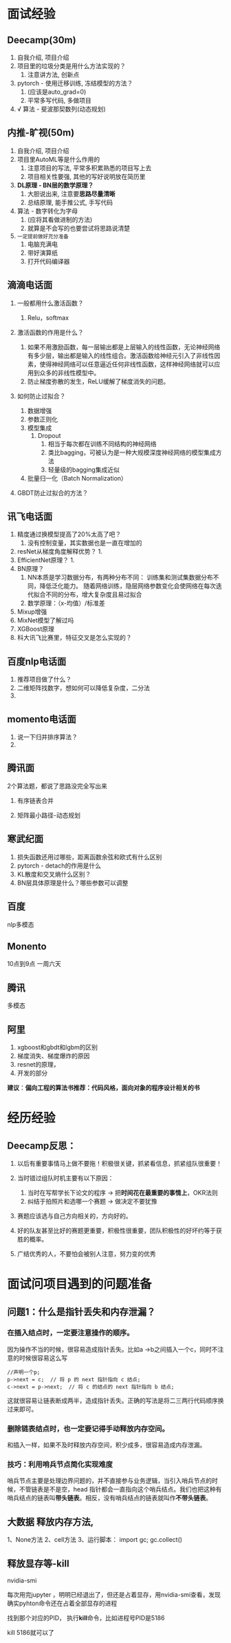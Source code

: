 # 面试经验

## Deecamp(30m)

1. 自我介绍, 项目介绍
2. 项目里的垃圾分类是用什么方法实现的？
   1. 注意讲方法, 创新点
3. pytorch - 使用迁移训练, 冻结模型的方法？
   1. (应该是auto_grad=0)
   2. 平常多写代码, 多做项目
4. √  算法 - 斐波那契数列(动态规划) 

##  内推-旷视(50m)

1. 自我介绍, 项目介绍
2. 项目里AutoML等是什么作用的
   1. 注意项目的写法, 平常多积累熟悉的项目写上去
   2. 项目相关性要强, 其他的写好说明放在简历里
3. **DL原理 - BN层的数学原理？**
   1. 大胆说出来, 注意要**思路尽量清晰**
   2. 总结原理, 能手推公式, 手写代码
4. 算法 - 数字转化为字母
   1. (应将其看做进制的方法)
   2. 就算是不会写的也要尝试将思路说清楚
5. `一定提前做好充分准备`
   1. 电脑充满电
   2. 带好演算纸
   3. 打开代码编译器

## 滴滴电话面

1. 一般都用什么激活函数？

   1. Relu，softmax

2. 激活函数的作用是什么？

   1. 如果不用激励函数，每一层输出都是上层输入的线性函数，无论神经网络有多少层，输出都是输入的线性组合。激活函数给神经元引入了非线性因素，使得神经网络可以任意逼近任何非线性函数，这样神经网络就可以应用到众多的非线性模型中。
   2. 防止梯度弥散的发生，ReLU缓解了梯度消失的问题。

3. 如何防止过拟合？

   1. 数据增强
   2. 参数正则化
   3. 模型集成
      1. Dropout
         1. 相当于每次都在训练不同结构的神经网络
         2. 类比bagging，可被认为是一种大规模深度神经网络的模型集成方法
         3. 轻量级的bagging集成近似
   4. 批量归一化（Batch Normalization）

4. GBDT防止过拟合的方法？

   

## 讯飞电话面

1. 精度通过换模型提高了20%太高了吧？
   1. 没有控制变量，其实数据也是一直在增加的
2. resNet从梯度角度解释优势？
   1. 
3. EfficientNet原理？
   1. 
4. BN原理？
   1. NN本质是学习数据分布，有两种分布不同：
      训练集和测试集数据分布不同，降低泛化能力。
      随着网络训练，隐层网络参数变化会使网络在每次迭代拟合不同的分布，增大复杂度且易过拟合
   2. 数学原理：（x-均值）/标准差
5. Mixup增强 
6. MixNet模型了解过吗
7. XGBoost原理
8. 科大讯飞比赛里，特征交叉是怎么实现的？

## 百度nlp电话面

1. 推荐项目做了什么？
2. 二维矩阵找数字，想如何可以降低复杂度，二分法
3. 

## momento电话面

1. 说一下归并排序算法？
2. 

## 腾讯面

2个算法题，都说了思路没完全写出来

1. 有序链表合并

2. 矩阵最小路径-动态规划

   

## 寒武纪面

1. 损失函数还用过哪些，距离函数余弦和欧式有什么区别
2. pytorch - detach的作用是什么
3. KL散度和交叉熵什么区别？
4. BN层具体原理是什么？哪些参数可以调整

## 百度

nlp多模态

## Monento 

10点到9点 一周六天

## 腾讯 

多模态

## 阿里

1. xgboost和gbdt和lgbm的区别
2. 梯度消失、梯度爆炸的原因
3. resnet的原理，
4. 开发的部分

**建议**：**偏向工程的算法书推荐：代码风格，面向对象的程序设计相关的书**





# 经历经验

## Deecamp反思：

1. 以后有重要事情马上做不要拖！积极很关键，抓紧看信息，抓紧组队很重要！

2. 当时错过组队时机主要有以下原因：

   1. 当时在写帮学长下论文的程序 → 把**时间花在最重要的事情上**，OKR法则
   2. 纠结于拍照片和选哪一个赛题 → 做决定不要犹豫

3. 赛题应该选与自己方向相关的，方向好的。

4. 好的队友甚至比好的赛题更重要，积极性很重要，团队积极性的好坏约等于获胜的概率。

5. 广结优秀的人，不要怕会被别人注意，努力变的优秀


# 面试问项目遇到的问题准备

## 问题1：什么是指针丢失和内存泄漏？

### 在插入结点时，一定要注意操作的顺序。

因为操作不当的时候，很容易造成指针丢失。比如a ->b之间插入一个c，同时不注意的时候很容易这么写

```
//声明一个p;
p->next = c;  // 将 p 的 next 指针指向 c 结点; 
c->next = p->next;  // 将 c 的结点的 next 指针指向 b 结点;
```

这就很容易让链表断成两半，造成指针丢失。正确的写法是将二三两行代码顺序换过来即可。

### 删除链表结点时，也一定要记得手动释放内存空间。

和插入一样，如果不及时释放内存空间，积少成多，很容易造成内存泄漏。

### 技巧：利用哨兵节点简化实现难度

哨兵节点主要是处理边界问题的，并不直接参与业务逻辑，当引入哨兵节点的时候，不管链表是不是空，head 指针都会一直指向这个哨兵结点。我们也把这种有哨兵结点的链表叫**带头链表**。相反，没有哨兵结点的链表就叫作**不带头链表**。



## 大数据 释放内存方法,

1、None方法
2、cell方法
3、运行脚本：
import gc; gc.collect()

## 释放显存等-kill

nvidia-smi

每次用完jupyter ，明明已经退出了，但还是占着显存，用nvidia-smi查看，发现确实pyhton命令还在占着全部显存的进程

找到那个对应的PID， 执行**kill**命令，比如进程号PID是5186

kill 5186就可以了















